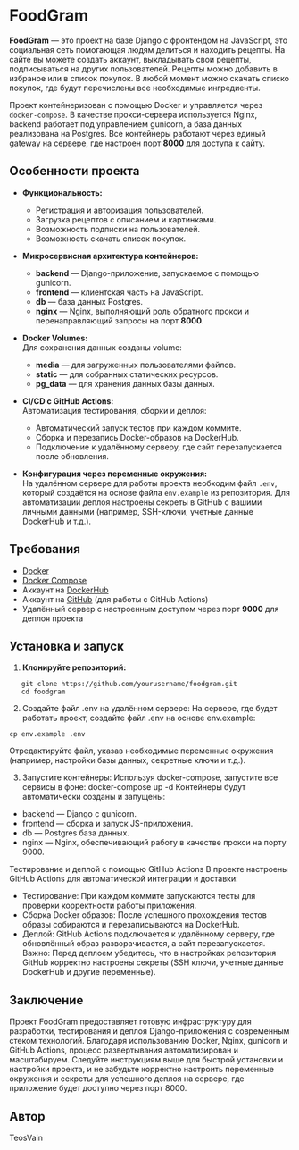 # FoodGram

**FoodGram** — это проект на базе Django с фронтендом на JavaScript, это социальная сеть помогающая людям делиться и находить рецепты. На сайте вы можете создать аккаунт, выкладывать свои рецепты, подписываться на других пользователей. Рецепты можно добавить в избраное или в список покупок. В любой момент можно скачать списко покупок, где будут перечислены все необходимые ингредиенты.

Проект контейнеризован с помощью Docker и управляется через `docker-compose`. В качестве прокси-сервера используется Nginx, backend работает под управлением gunicorn, а база данных реализована на Postgres. Все контейнеры работают через единый gateway на сервере, где настроен порт **8000** для доступа к сайту.

## Особенности проекта

- **Функциональность:**
  - Регистрация и авторизация пользователей.
  - Загрузка рецептов с описанием и картинками.
  - Возможность подписки на пользователей.
  - Возможность скачать список покупок.
  
- **Микросервисная архитектура контейнеров:**
  - **backend** — Django-приложение, запускаемое с помощью gunicorn.
  - **frontend** — клиентская часть на JavaScript.
  - **db** — база данных Postgres.
  - **nginx** — Nginx, выполняющий роль обратного прокси и перенаправляющий запросы на порт **8000**.

- **Docker Volumes:**  
  Для сохранения данных созданы volume:
  - **media** — для загруженных пользователями файлов.
  - **static** — для собранных статических ресурсов.
  - **pg_data** — для хранения данных базы данных.

- **CI/CD с GitHub Actions:**  
  Автоматизация тестирования, сборки и деплоя:
  - Автоматический запуск тестов при каждом коммите.
  - Сборка и перезапись Docker-образов на DockerHub.
  - Подключение к удалённому серверу, где сайт перезапускается после обновления.
  
- **Конфигурация через переменные окружения:**  
  На удалённом сервере для работы проекта необходим файл `.env`, который создаётся на основе файла `env.example` из репозитория. Для автоматизации деплоя настроены секреты в GitHub с вашими личными данными (например, SSH-ключи, учетные данные DockerHub и т.д.).

## Требования

- [Docker](https://www.docker.com/get-started)
- [Docker Compose](https://docs.docker.com/compose/install/)
- Аккаунт на [DockerHub](https://hub.docker.com/)
- Аккаунт на [GitHub](https://github.com/) (для работы с GitHub Actions)
- Удалённый сервер с настроенным доступом через порт **9000** для деплоя проекта

## Установка и запуск

1. **Клонируйте репозиторий:**
```
   git clone https://github.com/yourusername/foodgram.git
   cd foodgram
```
2.	Создайте файл .env на удалённом сервере:
На сервере, где будет работать проект, создайте файл .env на основе env.example:
```
cp env.example .env
```
Отредактируйте файл, указав необходимые переменные окружения (например, настройки базы данных, секретные ключи и т.д.).

3.	Запустите контейнеры:
Используя docker-compose, запустите все сервисы в фоне:
docker-compose up -d
Контейнеры будут автоматически созданы и запущены:
-	backend — Django с gunicorn.
-	frontend — сборка и запуск JS-приложения.
-	db — Postgres база данных.
-	nginx — Nginx, обеспечивающий работу в качестве прокси на порту 9000.

Тестирование и деплой с помощью GitHub Actions
В проекте настроены GitHub Actions для автоматической интеграции и доставки:
-	Тестирование:
При каждом коммите запускаются тесты для проверки корректности работы приложения.
- Сборка Docker образов:
После успешного прохождения тестов образы собираются и перезаписываются на DockerHub.
-	Деплой:
GitHub Actions подключается к удалённому серверу, где обновлённый образ разворачивается, а сайт перезапускается.
Важно: Перед деплоем убедитесь, что в настройках репозитория GitHub корректно настроены секреты (SSH ключи, учетные данные DockerHub и другие переменные).

## Заключение

Проект FoodGram предоставляет готовую инфраструктуру для разработки, тестирования и деплоя Django-приложения с современным стеком технологий. Благодаря использованию Docker, Nginx, gunicorn и GitHub Actions, процесс развертывания автоматизирован и масштабируем. Следуйте инструкциям выше для быстрой установки и настройки проекта, и не забудьте корректно настроить переменные окружения и секреты для успешного деплоя на сервере, где приложение будет доступно через порт 8000.

## Автор
TeosVain
